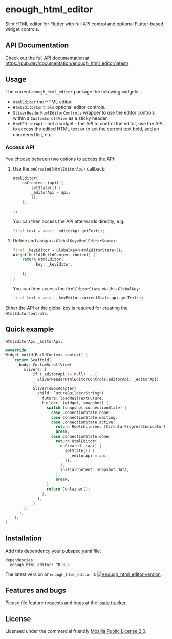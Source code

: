 # enough_html_editor

Slim HTML editor for Flutter with full API control and optional Flutter-based widget controls.

## API Documentation
Check out the full API documentation at https://pub.dev/documentation/enough_html_editor/latest/

## Usage
The current `enough_html_editor` package the following widgets:
* `HtmlEditor` the HTML editor.
* `HtmlEditorControls` optional editor controls.
* `SliverHeaderHtmlEditorControls` wrapper to use the editor controls within a `CustomScrollView` as a sticky header. 
* `HtmlEditorApi` - not a widget - the API to control the editor, use the API to access the edited HTML text or to set the current text bold, add an unordered list, etc.

### Access API
You choose between two options to access the API:
1. Use the `onCreated(HtmlEditorApi)` callback:
    ```dart
    HtmlEditor(
        onCreated: (api) {
            setState(() {
            _editorApi = api;
            });
        },
        ...
    );
    ```
    You can then access the API afterwards directly, e.g.
    ```dart
    final text = await _editorApi.getText();
    ```

2. Define and assign a  `GlobalKey<HtmlEditorState>`:
    ```dart
    final _keyEditor = GlobalKey<HtmlEditorState>();
    Widget build(BuildContext context) {
        return HtmlEditor(
              key: _keyEditor,
              ...
        );
    }
    ```
    You can then access the `HtmlEditorState` via this `GlobalKey`:
    ```dart
    final text = await _keyEditor.currentState.api.getText();
    ```

Either the API or the global key is required for creating the `HtmlEditorControls`.

## Quick example
```dart
HtmlEditorApi _editorApi;

@override
Widget build(BuildContext context) {
    return Scaffold(
      body: CustomScrollView(
        slivers: [
            if (_editorApi != null) ...{
              SliverHeaderHtmlEditorControls(editorApi: _editorApi),
            },
            SliverToBoxAdapter(
              child: FutureBuilder<String>(
                future: loadMailTextFuture,
                builder: (widget, snapshot) {
                  switch (snapshot.connectionState) {
                    case ConnectionState.none:
                    case ConnectionState.waiting:
                    case ConnectionState.active:
                      return Row(children: [CircularProgressIndicator()]);
                      break;
                    case ConnectionState.done:
                      return HtmlEditor(
                        onCreated: (api) {
                          setState(() {
                            _editorApi = api;
                          });
                        },
                        initialContent: snapshot.data,
                      );
                      break;
                  }
                  return Container();
                },
              ),
            ),
        ],
      ),
    );
}
```

## Installation
Add this dependency your pubspec.yaml file:

```
dependencies:
  enough_html_editor: ^0.0.2
```
The latest version or `enough_html_editor` is [![enough_html_editor version](https://img.shields.io/pub/v/enough_html_editor.svg)](https://pub.dartlang.org/packages/enough_html_editor).


## Features and bugs

Please file feature requests and bugs at the [issue tracker][tracker].

[tracker]: https://github.com/enough-software/enough_html_editor/issues

## License

Licensed under the commercial friendly [Mozilla Public License 2.0](LICENSE).